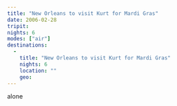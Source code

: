 ```yaml
---
title: "New Orleans to visit Kurt for Mardi Gras"
date: 2006-02-28
tripit:
nights: 6
modes: ["air"]
destinations:
  -
    title: "New Orleans to visit Kurt for Mardi Gras"
    nights: 6
    location: ""
    geo:
---
```


alone
